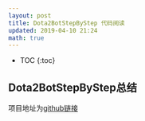 ```yaml
---
layout: post
title: Dota2BotStepByStep 代码阅读
updated: 2019-04-10 21:24
math: true
---
```


* TOC
{:toc}

## Dota2BotStepByStep总结

项目地址为[github链接](https://github.com/lenLRX/Dota2BotStepByStep)